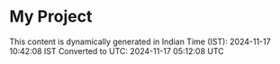 # My Project

This content is dynamically generated in Indian Time (IST): 2024-11-17 10:42:08 IST
Converted to UTC: 2024-11-17 05:12:08 UTC
